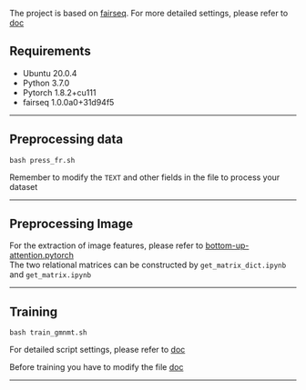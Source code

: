 The project is based on [fairseq](https://github.com/facebookresearch/fairseq). 
For more detailed settings, please refer to [doc](https://fairseq.readthedocs.io/en/latest/index.html)

## Requirements
* Ubuntu 20.0.4
* Python 3.7.0
* Pytorch 1.8.2+cu111
* fairseq 1.0.0a0+31d94f5

**************************************************************

## Preprocessing data
```
bash press_fr.sh
```
Remember to modify the `TEXT` and other fields in the file to process your dataset

**************************************************************

## Preprocessing Image
For the extraction of image features, please refer to [bottom-up-attention.pytorch](https://github.com/MILVLG/bottom-up-attention.pytorch)<br>
The two relational matrices can be constructed by `get_matrix_dict.ipynb` and `get_matrix.ipynb`<br>

**************************************************************

## Training
```
bash train_gmnmt.sh
```
For detailed script settings, please refer to [doc](https://fairseq.readthedocs.io/en/latest/index.html)<br>

Before training you have to modify the file [doc](https://fairseq.readthedocs.io/en/latest/index.html)

****************************************************************
